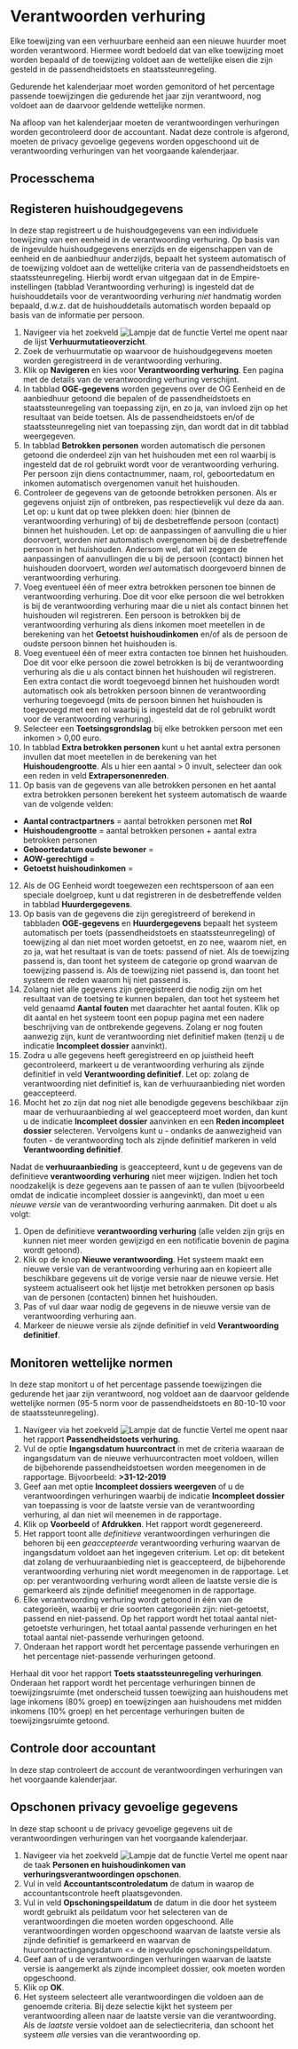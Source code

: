 # Verantwoorden verhuring

Elke toewijzing van een verhuurbare eenheid aan een nieuwe huurder moet worden verantwoord. Hiermee wordt bedoeld dat van elke toewijzing moet worden bepaald of de toewijzing voldoet aan de wettelijke eisen die zijn gesteld in de passendheidstoets en staatssteunregeling. 

Gedurende het kalenderjaar moet worden gemonitord of het percentage passende toewijzingen die gedurende het jaar zijn verantwoord, nog voldoet aan de daarvoor geldende wettelijke normen. 

Na afloop van het kalenderjaar moeten de verantwoordingen verhuringen worden gecontroleerd door de accountant. Nadat deze controle is afgerond, moeten de privacy gevoelige gegevens worden opgeschoond uit de verantwoording verhuringen van het voorgaande kalenderjaar.   


## Processchema

## Registeren huishoudgegevens  

In deze stap registreert u de huishoudgegevens van een individuele toewijzing van een eenheid in de verantwoording verhuring. Op basis van de ingevulde huishoudgegevens enerzijds en de eigenschappen van de eenheid en de aanbiedhuur anderzijds, bepaalt het systeem automatisch of de toewijzing voldoet aan de wettelijke criteria van de passendheidstoets en staatssteunregeling. 
Hierbij wordt ervan uitgegaan dat in de Empire-instellingen (tabblad Verantwoording verhuring) is ingesteld dat de huishouddetails voor de verantwoording verhuring *niet* handmatig worden bepaald, d.w.z. dat de huishouddetails automatisch worden bepaald op basis van de informatie per persoon. 

1. Navigeer via het zoekveld ![Lampje dat de functie Vertel me opent](https://docs.microsoft.com/nl-NL/dynamics365/business-central/media/ui-search/search_small.png "Vertel me wat u wilt doen") naar de lijst **Verhuurmutatieoverzicht**.
2. Zoek de verhuurmutatie op waarvoor de huishoudgegevens moeten worden geregistreerd in de verantwoording verhuring.
3. Klik op **Navigeren** en kies voor **Verantwoording verhuring**.  Een pagina met de details van de verantwoording verhuring verschijnt. 
4. In tabblad **OGE-gegevens** worden gegevens over de OG Eenheid en de aanbiedhuur getoond die bepalen of de passendheidstoets en staatssteunregeling van toepassing zijn, en zo ja, van invloed zijn op het resultaat van beide toetsen. Als de passendheidstoets en/of de staatssteunregeling niet van toepassing zijn, dan wordt dat in dit tabblad weergegeven. 
5. In tabblad **Betrokken personen** worden automatisch die personen getoond die onderdeel zijn van het huishouden met een rol waarbij is ingesteld dat de rol gebruikt wordt voor de verantwoording verhuring. Per persoon zijn diens contactnummer, naam, rol, geboortedatum en inkomen automatisch overgenomen vanuit het huishouden. 
6. Controleer de gegevens van de getoonde betrokken personen. Als er gegevens onjuist zijn of ontbreken, pas respectievelijk vul deze da aan. Let op: u kunt dat op twee plekken doen: hier (binnen de verantwoording verhuring) of bij de desbetreffende persoon (contact) binnen het huishouden. Let op: de aanpassingen of aanvulling die u hier doorvoert, worden *niet* automatisch overgenomen bij de desbetreffende persoon in het huishouden. Andersom wel, dat wil zeggen de aanpassingen of aanvullingen die u bij de persoon (contact) binnen het huishouden doorvoert, worden *wel* automatisch doorgevoerd binnen de verantwoording verhuring. 
7. Voeg eventueel één of meer extra betrokken personen toe binnen de verantwoording verhuring. Doe dit voor elke persoon die wel betrokken is bij de verantwoording verhuring maar die u niet als contact binnen het huishouden wil registreren. Een persoon is betrokken bij de verantwoording verhuring als diens inkomen moet meetellen in de berekening van het **Getoetst huishoudinkomen** en/of als de persoon de oudste persoon binnen het huishouden is.  
8. Voeg eventueel één of meer extra contacten toe binnen het huishouden. Doe dit voor elke persoon die zowel betrokken is bij de verantwoording verhuring als die u als contact binnen het huishouden wil registreren. Een extra contact die wordt toegevoegd binnen het huishouden wordt automatisch ook als betrokken persoon binnen de verantwoording verhuring toegevoegd (mits de persoon binnen het huishouden is toegevoegd met een rol waarbij is ingesteld dat de rol gebruikt wordt voor de verantwoording verhuring). 
9. Selecteer een **Toetsingsgrondslag** bij elke betrokken persoon met een inkomen > 0,00 euro. 
10. In tabblad **Extra betrokken personen** kunt u het aantal extra personen invullen dat moet meetellen in de berekening van het **Huishoudengrootte**.  Als u hier een aantal > 0 invult, selecteer dan ook een reden in veld **Extrapersonenreden**. 
11. Op basis van de gegevens van alle betrokken personen en het aantal extra betrokken personen berekent het systeem automatisch de waarde van de volgende velden: 
   - **Aantal contractpartners** =  aantal betrokken personen met **Rol** 
   - **Huishoudengrootte** =  aantal betrokken personen + aantal extra betrokken personen 
   - **Geboortedatum oudste bewoner** = 
   - **AOW-gerechtigd** =  
   - **Getoetst huishoudinkomen** =  
12. Als de OG Eenheid wordt toegewezen een rechtspersoon of aan een speciale doelgroep, kunt u dat registreren in de desbetreffende velden in tabblad **Huurdergegevens**. 
13. Op basis van de gegevens die zijn geregistreerd of berekend in tabbladen **OGE-gegevens** en **Huurdergegevens** bepaalt het systeem automatisch per toets (passendheidstoets en staatssteunregeling) of toewijzing al dan niet moet worden getoetst, en zo nee, waarom niet, en zo ja, wat het resultaat is van de toets: passend of niet. Als de toewijzing passend is, dan toont het systeem de categorie op grond waarvan de toewijzing passend is. Als de toewijzing niet passend is, dan toont het systeem de reden waarom hij niet passend is. 
14. Zolang niet alle gegevens zijn geregistreerd die nodig zijn om het resultaat van de toetsing te kunnen bepalen, dan toot het systeem het veld genaamd **Aantal fouten** met daarachter het aantal fouten. Klik op dit aantal en het systeem toont een popup pagina met een nadere beschrijving van de ontbrekende gegevens. Zolang er nog fouten aanwezig zijn, kunt de verantwoording niet definitief maken (tenzij u de indicatie **Incompleet dossier** aanvinkt). 
15. Zodra u alle gegevens heeft geregistreerd en op juistheid heeft gecontroleerd, markeert u de verantwoording verhuring als zijnde definitief in veld **Verantwoording definitief**. Let op: zolang de verantwoording niet definitief is, kan de verhuuraanbieding niet worden geaccepteerd. 
16. Mocht het zo zijn dat nog niet alle benodigde gegevens beschikbaar zijn maar de verhuuraanbieding al wel geaccepteerd moet worden, dan kunt u de indicatie **Incompleet dossier** aanvinken en een **Reden incompleet dossier** selecteren. Vervolgens kunt u - ondanks de aanwezigheid van fouten - de verantwoording toch als zijnde definitief markeren in veld **Verantwoording definitief**. 
 
Nadat de **verhuuraanbieding** is geaccepteerd, kunt u de gegevens van de definitieve **verantwoording verhuring** niet meer wijzigen. Indien het toch noodzakelijk is deze gegevens aan te passen of aan te vullen (bijvoorbeeld omdat de indicatie incompleet dossier is aangevinkt), dan moet u een *nieuwe versie* van de verantwoording verhuring aanmaken. Dit doet u als volgt: 
1. Open de definitieve **verantwoording verhuring** (alle velden zijn grijs en kunnen niet meer worden gewijzigd en een notificatie bovenin de pagina wordt getoond). 
2. Klik op de knop **Nieuwe verantwoording**. Het systeem maakt een nieuwe versie van de verantwoording verhuring aan en kopieert alle beschikbare gegevens uit de vorige versie naar de nieuwe versie. Het systeem actualiseert ook het lijstje met betrokken personen op basis van de personen (contacten) binnen het huishouden.  
3. Pas of vul daar waar nodig de gegevens in de nieuwe versie van de verantwoording verhuring aan. 
4. Markeer de nieuwe versie als zijnde definitief in veld **Verantwoording definitief**. 
 

## Monitoren wettelijke normen 

In deze stap monitort u of het percentage passende toewijzingen die gedurende het jaar zijn verantwoord, nog voldoet aan de daarvoor geldende wettelijke normen (95-5 norm voor de passendheidstoets en 80-10-10 voor de staatssteunregeling). 

1.  Navigeer via het zoekveld ![Lampje dat de functie Vertel me opent](https://docs.microsoft.com/nl-NL/dynamics365/business-central/media/ui-search/search_small.png "Vertel me wat u wilt doen") naar het rapport **Passendheidstoets verhuring**. 
2. Vul de optie **Ingangsdatum huurcontract** in met de criteria waaraan de ingangsdatum van de nieuwe verhuurcontracten moet voldoen, willen de bijbehorende passendheidstoetsen worden meegenomen in de rapportage. Bijvoorbeeld: **>31-12-2019** 
3. Geef aan met optie **Incompleet dossiers weergeven** of u de verantwoordingen verhuringen waarbij de indicatie **Incompleet dossier** van toepassing is voor de laatste versie van de verantwoording verhuring, al dan niet wil meenemen in de rapportage. 
4. Klik op **Voorbeeld** of **Afdrukken**. Het rapport wordt gegenereerd.  
5. Het rapport toont alle *definitieve* verantwoordingen verhuringen die behoren bij een *geaccepteerde* verantwoording verhuring waarvan de ingangsdatum voldoet aan het ingegeven criterium. Let op: dit betekent dat zolang de verhuuraanbieding niet is geaccepteerd, de bijbehorende verantwoording verhuring niet wordt meegenomen in de rapportage. Let op: per verantwoording verhuring wordt alleen de laatste versie die is gemarkeerd als zijnde definitief meegenomen in de rapportage. 
6. Elke verantwoording verhuring wordt getoond in één van de categorieën, waarbij er drie soorten categorieën zijn: niet-getoetst, passend en niet-passend. Op het rapport wordt het totaal aantal niet-getoetste verhuringen, het totaal aantal passende verhuringen en het totaal aantal niet-passende verhuringen getoond. 
7. Onderaan het rapport wordt het percentage passende verhuringen en het percentage niet-passende verhuringen getoond. 

Herhaal dit voor het rapport **Toets staatssteunregeling verhuringen**. Onderaan het rapport wordt het percentage verhuringen binnen de toewijzingsruimte (met onderscheid tussen toewijzing aan huishoudens met lage inkomens (80% groep) en toewijzingen aan huishoudens met midden inkomens (10% groep) en het percentage verhuringen buiten de toewijzingsruimte getoond.


## Controle door accountant 

In deze stap controleert de account de verantwoordingen verhuringen van het voorgaande kalenderjaar. 


## Opschonen privacy gevoelige gegevens 

In deze stap schoont u de privacy gevoelige gegevens uit de verantwoordingen verhuringen van het voorgaande kalenderjaar. 

1.  Navigeer via het zoekveld ![Lampje dat de functie Vertel me opent](https://docs.microsoft.com/nl-NL/dynamics365/business-central/media/ui-search/search_small.png "Vertel me wat u wilt doen") naar de taak **Personen en huishoudinkomen van verhuringsverantwoordingen opschonen**. 
2. Vul in veld **Accountantscontroledatum** de datum in waarop de accountantscontrole heeft plaatsgevonden. 
3. Vul in veld **Opschoningspeildatum** de datum in die door het systeem wordt gebruikt als peildatum voor het selecteren van de verantwoordingen die moeten worden opgeschoond. Alle verantwoordingen worden opgeschoond waarvan de laatste versie als zijnde definitief is gemarkeerd en waarvan de huurcontractingangsdatum <= de ingevulde opschoningspeildatum. 
4. Geef aan of u de verantwoordingen verhuringen waarvan de laatste versie is aangemerkt als zijnde incompleet dossier, ook moeten worden opgeschoond. 
5. Klik op **OK**. 
6. Het systeem selecteert alle verantwoordingen die voldoen aan de genoemde criteria. Bij deze selectie kijkt het systeem per verantwoording alleen naar de laatste versie van die verantwoording. Als de *laatste* versie voldoet aan de selectiecriteria, dan schoont het systeem *alle* versies van die verantwoording op. 

<!--stackedit_data:
eyJoaXN0b3J5IjpbLTE4NjQyMTkzNzcsNzUxMTkzMDMxLC0xNj
UwMTMwODM0LDMxMzg0NDg2OCwtMTczMzgyNjMxMywtMjg0MTQ4
NTI1LC02MTMwNjQ3NywtMzc0MDI5Mjk3LDEyMzg0NTA4NzMsMj
EyNDg0OTgyOSwtMTQ2ODcxNzYzNSwtMjA4NjA4MzI3Miw1OTc4
MTkwNDhdfQ==
-->